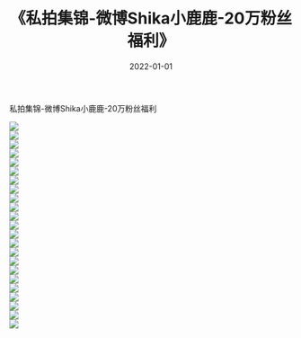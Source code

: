 ﻿---
layout: post
title:  《私拍集锦-微博Shika小鹿鹿-20万粉丝福利》
date:   2022-01-01
img: http://img.660000.xyz/Sharelink/网络美图/2022/私拍集锦-微博Shika小鹿鹿-20万粉丝福利/000.jpg
categories: [美女, 清纯, 唯美]
---

私拍集锦-微博Shika小鹿鹿-20万粉丝福利

  ![](http://img.660000.xyz/Sharelink/网络美图/2022/私拍集锦-微博Shika小鹿鹿-20万粉丝福利/001.jpg) <br> ![](http://img.660000.xyz/Sharelink/网络美图/2022/私拍集锦-微博Shika小鹿鹿-20万粉丝福利/002.jpg) <br> ![](http://img.660000.xyz/Sharelink/网络美图/2022/私拍集锦-微博Shika小鹿鹿-20万粉丝福利/003.jpg) <br> ![](http://img.660000.xyz/Sharelink/网络美图/2022/私拍集锦-微博Shika小鹿鹿-20万粉丝福利/004.jpg) <br> ![](http://img.660000.xyz/Sharelink/网络美图/2022/私拍集锦-微博Shika小鹿鹿-20万粉丝福利/005.jpg) <br> ![](http://img.660000.xyz/Sharelink/网络美图/2022/私拍集锦-微博Shika小鹿鹿-20万粉丝福利/006.jpg) <br> ![](http://img.660000.xyz/Sharelink/网络美图/2022/私拍集锦-微博Shika小鹿鹿-20万粉丝福利/007.jpg) <br> ![](http://img.660000.xyz/Sharelink/网络美图/2022/私拍集锦-微博Shika小鹿鹿-20万粉丝福利/008.jpg) <br> ![](http://img.660000.xyz/Sharelink/网络美图/2022/私拍集锦-微博Shika小鹿鹿-20万粉丝福利/009.jpg) <br> ![](http://img.660000.xyz/Sharelink/网络美图/2022/私拍集锦-微博Shika小鹿鹿-20万粉丝福利/010.jpg) <br> ![](http://img.660000.xyz/Sharelink/网络美图/2022/私拍集锦-微博Shika小鹿鹿-20万粉丝福利/011.jpg) <br> ![](http://img.660000.xyz/Sharelink/网络美图/2022/私拍集锦-微博Shika小鹿鹿-20万粉丝福利/012.jpg) <br> ![](http://img.660000.xyz/Sharelink/网络美图/2022/私拍集锦-微博Shika小鹿鹿-20万粉丝福利/013.jpg) <br> ![](http://img.660000.xyz/Sharelink/网络美图/2022/私拍集锦-微博Shika小鹿鹿-20万粉丝福利/014.jpg) <br> ![](http://img.660000.xyz/Sharelink/网络美图/2022/私拍集锦-微博Shika小鹿鹿-20万粉丝福利/015.jpg) <br> ![](http://img.660000.xyz/Sharelink/网络美图/2022/私拍集锦-微博Shika小鹿鹿-20万粉丝福利/016.jpg) <br> ![](http://img.660000.xyz/Sharelink/网络美图/2022/私拍集锦-微博Shika小鹿鹿-20万粉丝福利/017.jpg) <br> ![](http://img.660000.xyz/Sharelink/网络美图/2022/私拍集锦-微博Shika小鹿鹿-20万粉丝福利/018.jpg) <br> ![](http://img.660000.xyz/Sharelink/网络美图/2022/私拍集锦-微博Shika小鹿鹿-20万粉丝福利/019.jpg) <br> ![](http://img.660000.xyz/Sharelink/网络美图/2022/私拍集锦-微博Shika小鹿鹿-20万粉丝福利/020.jpg) <br> ![](http://img.660000.xyz/Sharelink/网络美图/2022/私拍集锦-微博Shika小鹿鹿-20万粉丝福利/021.jpg) <br> ![](http://img.660000.xyz/Sharelink/网络美图/2022/私拍集锦-微博Shika小鹿鹿-20万粉丝福利/022.jpg) <br> ![](http://img.660000.xyz/Sharelink/网络美图/2022/私拍集锦-微博Shika小鹿鹿-20万粉丝福利/023.jpg) <br>